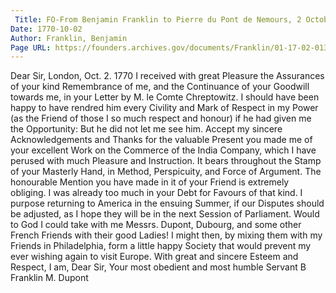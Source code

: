 ```yaml
---
 Title: FO-From Benjamin Franklin to Pierre du Pont de Nemours, 2 October 1770
Date: 1770-10-02
Author: Franklin, Benjamin
Page URL: https://founders.archives.gov/documents/Franklin/01-17-02-0139
---
```


Dear Sir,
London, Oct. 2. 1770
I received with great Pleasure the Assurances of your kind Remembrance of me, and the Continuance of your Goodwill towards me, in your Letter by M. le Comte Chreptowitz. I should have been happy to have rendred him every Civility and Mark of Respect in my Power (as the Friend of those I so much respect and honour) if he had given me the Opportunity: But he did not let me see him.
Accept my sincere Acknowledgements and Thanks for the valuable Present you made me of your excellent Work on the Commerce of the India Company, which I have perused with much Pleasure and Instruction. It bears throughout the Stamp of your Masterly Hand, in Method, Perspicuity, and Force of Argument. The honourable Mention you have made in it of your Friend is extremely obliging. I was already too much in your Debt for Favours of that kind.
I purpose returning to America in the ensuing Summer, if our Disputes should be adjusted, as I hope they will be in the next Session of Parliament. Would to God I could take with me Messrs. Dupont, Dubourg, and some other French Friends with their good Ladies! I might then, by mixing them with my Friends in Philadelphia, form a little happy Society that would prevent my ever wishing again to visit Europe. With great and sincere Esteem and Respect, I am, Dear Sir, Your most obedient and most humble Servant
B Franklin
M. Dupont

